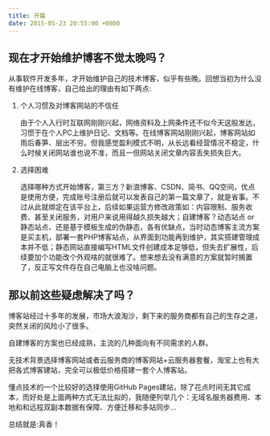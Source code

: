 ```yaml
---
title: 开篇
date: 2015-05-23 20:55:00 +0800
---
```


## 现在才开始维护博客不觉太晚吗？

从事软件开发多年，才开始维护自己的技术博客，似乎有些晚。回想当初为什么没有维护在线博客，自己给出的理由有如下两点:

1. 个人习惯及对博客网站的不信任

    由于个人入行时互联网刚刚兴起，网络资料及上网条件还不似今天这般发达，习惯于在个人PC上维护日记、文档等。在线博客网站刚刚兴起，博客网站如雨后春笋、层出不穷。但我感觉盈利模式不明，从长远看经营情况不稳定，什么时候关闭网站谁也说不准，而且一但网站关闭文章内容丢失损失巨大。

2. 选择困难

    选择哪种方式开始博客，第三方？新浪博客、CSDN、简书、QQ空间，优点是使用方便，完成账号注册后就可以发表自己的第一篇文章了，就是省事。不过从此就绑定在该平台上，后续如果运营方修改政策如：内容限制、服务收费、甚至关闭服务，对用户来说用得越久损失越大；自建博客？动态站点 or 静态站点、还是基于模板生成的伪静态，各有优缺点，当时动态博客主流方案是买主机，部署一套PHP博客站点，从界面到功能再到维护，其实搭建管理成本并不低；静态网站直接编写HTML文件创建成本足够低，但失去扩展性，后续要加个功能改个外观啥的就很难了。想来想去没有满意的方案就暂时搁置了，反正写文件存在自己电脑上也没啥问题。


## 那以前这些疑虑解决了吗？

博客站经过十多年的发展，市场大浪淘沙，剩下来的服务商都有自己的生存之道，突然关闭的风险小了很多。

自建博客的方案也已经成熟，主流的几种面向有不同需求的人群。

无技术背景选择博客网站或者云服务商的博客网站+云服务器套餐，淘宝上也有大把各式博客建站，完全可以极低价格搭建一套个人博客站。

懂点技术的一个比较好的选择使用GitHub Pages建站，除了花点时间无其它成本，而好处是上面两种方式无法比拟的，我随便列举几个：无域名服务器费用、本地和和远程双副本数据有保障、方便迁移和多站同步...

总结就是:真香！
